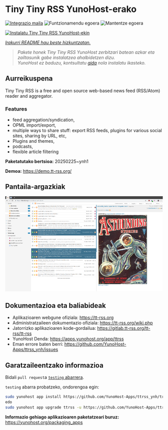 <!--
Ohart ongi: README hau automatikoki sortu da <https://github.com/YunoHost/apps/tree/master/tools/readme_generator>ri esker
EZ editatu eskuz.
-->

# Tiny Tiny RSS YunoHost-erako

[![Integrazio maila](https://apps.yunohost.org/badge/integration/ttrss)](https://ci-apps.yunohost.org/ci/apps/ttrss/)
![Funtzionamendu egoera](https://apps.yunohost.org/badge/state/ttrss)
![Mantentze egoera](https://apps.yunohost.org/badge/maintained/ttrss)

[![Instalatu Tiny Tiny RSS YunoHost-ekin](https://install-app.yunohost.org/install-with-yunohost.svg)](https://install-app.yunohost.org/?app=ttrss)

*[Irakurri README hau beste hizkuntzatan.](./ALL_README.md)*

> *Pakete honek Tiny Tiny RSS YunoHost zerbitzari batean azkar eta zailtasunik gabe instalatzea ahalbidetzen dizu.*  
> *YunoHost ez baduzu, kontsultatu [gida](https://yunohost.org/install) nola instalatu ikasteko.*

## Aurreikuspena

Tiny Tiny RSS is a free and open source web-based news feed (RSS/Atom) reader and aggregator.

### Features

- feed aggregation/syndication,
- OPML import/export,
- multiple ways to share stuff: export RSS feeds, plugins for various social sites, sharing by URL, etc,
- Plugins and themes,
- podcasts,
- flexible article filtering


**Paketatutako bertsioa:** 20250225~ynh1

**Demoa:** <https://demo.tt-rss.org/>

## Pantaila-argazkiak

![Tiny Tiny RSS(r)en pantaila-argazkia](./doc/screenshots/screenshot.png)

## Dokumentazioa eta baliabideak

- Aplikazioaren webgune ofiziala: <https://tt-rss.org>
- Administratzaileen dokumentazio ofiziala: <https://tt-rss.org/wiki.php>
- Jatorrizko aplikazioaren kode-gordailua: <https://gitlab.tt-rss.org/tt-rss/tt-rss>
- YunoHost Denda: <https://apps.yunohost.org/app/ttrss>
- Eman errore baten berri: <https://github.com/YunoHost-Apps/ttrss_ynh/issues>

## Garatzaileentzako informazioa

Bidali `pull request`a [`testing` abarrera](https://github.com/YunoHost-Apps/ttrss_ynh/tree/testing).

`testing` abarra probatzeko, ondorengoa egin:

```bash
sudo yunohost app install https://github.com/YunoHost-Apps/ttrss_ynh/tree/testing --debug
edo
sudo yunohost app upgrade ttrss -u https://github.com/YunoHost-Apps/ttrss_ynh/tree/testing --debug
```

**Informazio gehiago aplikazioaren paketatzeari buruz:** <https://yunohost.org/packaging_apps>
